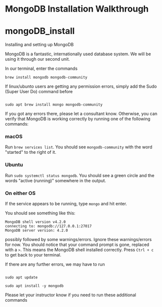 # MongoDB Installation Walkthrough

# mongoDB_install
Installing and setting up MongoDB

MongoDB is a fantastic, internationally used database system. We will be using it through our second unit.

In our terminal, enter the commands


```
brew install mongodb mongodb-community

```

If linux/ubunto users are getting any permission errors, simply add the Sudo (Super User Do) command before

```

sudo apt brew install mongo mongodb-community

```

If you got any errors there, please let a consultant know. Otherwise, you can
verify that MongoDB is working correctly by running one of the following
commands:

### macOS

Run `brew services list`. You should see `mongodb-community` with the word "started" to
the right of it.

### Ubuntu

Run `sudo systemctl status mongodb`. You should see a green circle and the words
"active (running)" somewhere in the output.

### On either OS

If the service appears to be running, type `mongo` and hit enter.

You should see something like this:

```
MongoDB shell version v4.2.0
connecting to: mongodb://127.0.0.1:27017
MongoDB server version: 4.2.0
```

possibly followed by some warnings/errors. Ignore these warnings/errors for now.
You should notice that your command prompt is gone, replaced with a `>`.
This means the MongoDB shell installed correctly. Press `Ctrl + c` to get back
to your terminal.


If there are any further errors, we may have to run

```

sudo apt update

sudo apt install -y mongodb

```

Please let your instructor know if you need to run these additional commands
